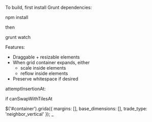 
To build, first install Grunt dependencies:

  npm install

then

  grunt watch

Features:
  - Draggable + resizable elements
  - When grid container expands, either
      - scale inside elements
      - reflow inside elements
  - Preserve whitespace if desired

attemptInsertionAt:

  if
  canSwapWithTilesAt


$('#container').grida({
  margins: [],
  base_dimensions: [],
  trade_type: 'neighbor_vertical'
});
_



